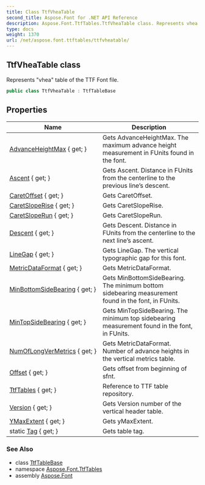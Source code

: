 ```yaml
---
title: Class TtfVheaTable
second_title: Aspose.Font for .NET API Reference
description: Aspose.Font.TtfTables.TtfVheaTable class. Represents vhea table of the TTF Font file
type: docs
weight: 1370
url: /net/aspose.font.ttftables/ttfvheatable/
---
```

## TtfVheaTable class

Represents "vhea" table of the TTF Font file.

```csharp
public class TtfVheaTable : TtfTableBase
```

## Properties

| Name | Description |
| --- | --- |
| [AdvanceHeightMax](../../aspose.font.ttftables/ttfvheatable/advanceheightmax/) { get; } | Gets AdvanceHeightMax. The maximum advance height measurement in FUnits found in the font. |
| [Ascent](../../aspose.font.ttftables/ttfvheatable/ascent/) { get; } | Gets Ascent. Distance in FUnits from the centerline to the previous line’s descent. |
| [CaretOffset](../../aspose.font.ttftables/ttfvheatable/caretoffset/) { get; } | Gets CaretOffset. |
| [CaretSlopeRise](../../aspose.font.ttftables/ttfvheatable/caretsloperise/) { get; } | Gets CaretSlopeRise. |
| [CaretSlopeRun](../../aspose.font.ttftables/ttfvheatable/caretsloperun/) { get; } | Gets CaretSlopeRun. |
| [Descent](../../aspose.font.ttftables/ttfvheatable/descent/) { get; } | Gets Descent. Distance in FUnits from the centerline to the next line’s ascent. |
| [LineGap](../../aspose.font.ttftables/ttfvheatable/linegap/) { get; } | Gets LineGap. The vertical typographic gap for this font. |
| [MetricDataFormat](../../aspose.font.ttftables/ttfvheatable/metricdataformat/) { get; } | Gets MetricDataFormat. |
| [MinBottomSideBearing](../../aspose.font.ttftables/ttfvheatable/minbottomsidebearing/) { get; } | Gets MinBottomSideBearing. The minimum bottom sidebearing measurement found in the font, in FUnits. |
| [MinTopSideBearing](../../aspose.font.ttftables/ttfvheatable/mintopsidebearing/) { get; } | Gets MinTopSideBearing. The minimum top sidebearing measurement found in the font, in FUnits. |
| [NumOfLongVerMetrics](../../aspose.font.ttftables/ttfvheatable/numoflongvermetrics/) { get; } | Gets MetricDataFormat. Number of advance heights in the vertical metrics table. |
| [Offset](../../aspose.font.ttftables/ttftablebase/offset/) { get; } | Gets offset from beginning of sfnt. |
| [TtfTables](../../aspose.font.ttftables/ttftablebase/ttftables/) { get; } | Reference to TTF table repository. |
| [Version](../../aspose.font.ttftables/ttfvheatable/version/) { get; } | Gets Version number of the vertical header table. |
| [YMaxExtent](../../aspose.font.ttftables/ttfvheatable/ymaxextent/) { get; } | Gets yMaxExtent. |
| static [Tag](../../aspose.font.ttftables/ttfvheatable/tag/) { get; } | Gets table tag. |

### See Also

* class [TtfTableBase](../ttftablebase/)
* namespace [Aspose.Font.TtfTables](../../aspose.font.ttftables/)
* assembly [Aspose.Font](../../)


